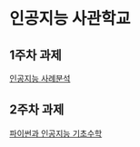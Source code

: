# 인공지능 사관학교

## 1주차 과제
[인공지능 사례분석](https://github.com/cook1eee100/AI/blob/master/1%EC%A3%BC%EC%B0%A8%EA%B3%BC%EC%A0%9C.ipynb)

## 2주차 과제
[파이썬과 인공지능 기초수학](https://github.com/cook1eee100/AI/blob/master/2%EC%A3%BC%EC%B0%A8%EA%B3%BC%EC%A0%9C.ipynb)

